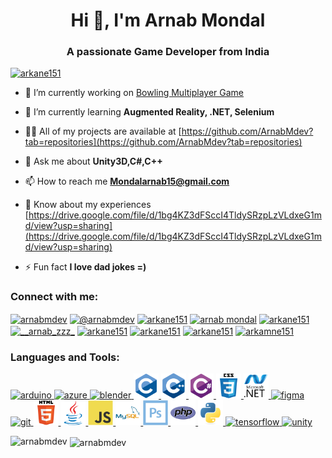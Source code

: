 <h1 align="center">Hi 👋, I'm Arnab Mondal</h1>
<h3 align="center">A passionate Game Developer from India</h3>

<p align="left"> <a href="https://twitter.com/arkane151" target="blank"><img src="https://img.shields.io/twitter/follow/arkane151?logo=twitter&style=for-the-badge" alt="arkane151" /></a> </p>

- 🔭 I’m currently working on [Bowling Multiplayer Game](https://github.com/ArnabMdev/Bowling-Multiplayer)

- 🌱 I’m currently learning **Augmented Reality, .NET, Selenium**

- 👨‍💻 All of my projects are available at [https://github.com/ArnabMdev?tab=repositories](https://github.com/ArnabMdev?tab=repositories)

- 💬 Ask me about **Unity3D,C#,C++**

- 📫 How to reach me **Mondalarnab15@gmail.com**

- 📄 Know about my experiences [https://drive.google.com/file/d/1bg4KZ3dFSccI4TldySRzpLzVLdxeG1md/view?usp=sharing](https://drive.google.com/file/d/1bg4KZ3dFSccI4TldySRzpLzVLdxeG1md/view?usp=sharing)

- ⚡ Fun fact **I love dad jokes =)**

<h3 align="left">Connect with me:</h3>
<p align="left">
<a href="https://codepen.io/arnabmdev" target="blank"><img align="center" src="https://raw.githubusercontent.com/rahuldkjain/github-profile-readme-generator/master/src/images/icons/Social/codepen.svg" alt="arnabmdev" height="30" width="40" /></a>
<a href="https://dev.to/@arnabmdev" target="blank"><img align="center" src="https://raw.githubusercontent.com/rahuldkjain/github-profile-readme-generator/master/src/images/icons/Social/devto.svg" alt="@arnabmdev" height="30" width="40" /></a>
<a href="https://twitter.com/arkane151" target="blank"><img align="center" src="https://raw.githubusercontent.com/rahuldkjain/github-profile-readme-generator/master/src/images/icons/Social/twitter.svg" alt="arkane151" height="30" width="40" /></a>
<a href="https://linkedin.com/in/arnab mondal" target="blank"><img align="center" src="https://raw.githubusercontent.com/rahuldkjain/github-profile-readme-generator/master/src/images/icons/Social/linked-in-alt.svg" alt="arnab mondal" height="30" width="40" /></a>
<a href="https://stackoverflow.com/users/arkane151" target="blank"><img align="center" src="https://raw.githubusercontent.com/rahuldkjain/github-profile-readme-generator/master/src/images/icons/Social/stack-overflow.svg" alt="arkane151" height="30" width="40" /></a>
<a href="https://instagram.com/__arnab_zzz_" target="blank"><img align="center" src="https://raw.githubusercontent.com/rahuldkjain/github-profile-readme-generator/master/src/images/icons/Social/instagram.svg" alt="__arnab_zzz_" height="30" width="40" /></a>
<a href="https://www.codechef.com/users/arkane151" target="blank"><img align="center" src="https://cdn.jsdelivr.net/npm/simple-icons@3.1.0/icons/codechef.svg" alt="arkane151" height="30" width="40" /></a>
<a href="https://codeforces.com/profile/arkane151" target="blank"><img align="center" src="https://raw.githubusercontent.com/rahuldkjain/github-profile-readme-generator/master/src/images/icons/Social/codeforces.svg" alt="arkane151" height="30" width="40" /></a>
<a href="https://www.leetcode.com/arkane151" target="blank"><img align="center" src="https://raw.githubusercontent.com/rahuldkjain/github-profile-readme-generator/master/src/images/icons/Social/leet-code.svg" alt="arkane151" height="30" width="40" /></a>
<a href="https://auth.geeksforgeeks.org/user/arkamne151" target="blank"><img align="center" src="https://raw.githubusercontent.com/rahuldkjain/github-profile-readme-generator/master/src/images/icons/Social/geeks-for-geeks.svg" alt="arkamne151" height="30" width="40" /></a>
</p>

<h3 align="left">Languages and Tools:</h3>
<p align="left"> <a href="https://www.arduino.cc/" target="_blank" rel="noreferrer"> <img src="https://cdn.worldvectorlogo.com/logos/arduino-1.svg" alt="arduino" width="40" height="40"/> </a> <a href="https://azure.microsoft.com/en-in/" target="_blank" rel="noreferrer"> <img src="https://www.vectorlogo.zone/logos/microsoft_azure/microsoft_azure-icon.svg" alt="azure" width="40" height="40"/> </a> <a href="https://www.blender.org/" target="_blank" rel="noreferrer"> <img src="https://download.blender.org/branding/community/blender_community_badge_white.svg" alt="blender" width="40" height="40"/> </a> <a href="https://www.cprogramming.com/" target="_blank" rel="noreferrer"> <img src="https://raw.githubusercontent.com/devicons/devicon/master/icons/c/c-original.svg" alt="c" width="40" height="40"/> </a> <a href="https://www.w3schools.com/cpp/" target="_blank" rel="noreferrer"> <img src="https://raw.githubusercontent.com/devicons/devicon/master/icons/cplusplus/cplusplus-original.svg" alt="cplusplus" width="40" height="40"/> </a> <a href="https://www.w3schools.com/cs/" target="_blank" rel="noreferrer"> <img src="https://raw.githubusercontent.com/devicons/devicon/master/icons/csharp/csharp-original.svg" alt="csharp" width="40" height="40"/> </a> <a href="https://www.w3schools.com/css/" target="_blank" rel="noreferrer"> <img src="https://raw.githubusercontent.com/devicons/devicon/master/icons/css3/css3-original-wordmark.svg" alt="css3" width="40" height="40"/> </a> <a href="https://dotnet.microsoft.com/" target="_blank" rel="noreferrer"> <img src="https://raw.githubusercontent.com/devicons/devicon/master/icons/dot-net/dot-net-original-wordmark.svg" alt="dotnet" width="40" height="40"/> </a> <a href="https://www.figma.com/" target="_blank" rel="noreferrer"> <img src="https://www.vectorlogo.zone/logos/figma/figma-icon.svg" alt="figma" width="40" height="40"/> </a> <a href="https://git-scm.com/" target="_blank" rel="noreferrer"> <img src="https://www.vectorlogo.zone/logos/git-scm/git-scm-icon.svg" alt="git" width="40" height="40"/> </a> <a href="https://www.w3.org/html/" target="_blank" rel="noreferrer"> <img src="https://raw.githubusercontent.com/devicons/devicon/master/icons/html5/html5-original-wordmark.svg" alt="html5" width="40" height="40"/> </a> <a href="https://www.java.com" target="_blank" rel="noreferrer"> <img src="https://raw.githubusercontent.com/devicons/devicon/master/icons/java/java-original.svg" alt="java" width="40" height="40"/> </a> <a href="https://developer.mozilla.org/en-US/docs/Web/JavaScript" target="_blank" rel="noreferrer"> <img src="https://raw.githubusercontent.com/devicons/devicon/master/icons/javascript/javascript-original.svg" alt="javascript" width="40" height="40"/> </a> <a href="https://www.mysql.com/" target="_blank" rel="noreferrer"> <img src="https://raw.githubusercontent.com/devicons/devicon/master/icons/mysql/mysql-original-wordmark.svg" alt="mysql" width="40" height="40"/> </a> <a href="https://www.photoshop.com/en" target="_blank" rel="noreferrer"> <img src="https://raw.githubusercontent.com/devicons/devicon/master/icons/photoshop/photoshop-line.svg" alt="photoshop" width="40" height="40"/> </a> <a href="https://www.php.net" target="_blank" rel="noreferrer"> <img src="https://raw.githubusercontent.com/devicons/devicon/master/icons/php/php-original.svg" alt="php" width="40" height="40"/> </a> <a href="https://www.python.org" target="_blank" rel="noreferrer"> <img src="https://raw.githubusercontent.com/devicons/devicon/master/icons/python/python-original.svg" alt="python" width="40" height="40"/> </a> <a href="https://www.tensorflow.org" target="_blank" rel="noreferrer"> <img src="https://www.vectorlogo.zone/logos/tensorflow/tensorflow-icon.svg" alt="tensorflow" width="40" height="40"/> </a> <a href="https://unity.com/" target="_blank" rel="noreferrer"> <img src="https://www.vectorlogo.zone/logos/unity3d/unity3d-icon.svg" alt="unity" width="40" height="40"/> </a> </p>

<p><img align="left" src="https://github-readme-stats.vercel.app/api/top-langs?username=arnabmdev&show_icons=true&locale=en&layout=compact" alt="arnabmdev" /></p>

<p>&nbsp;<img align="center" src="https://github-readme-stats.vercel.app/api?username=arnabmdev&show_icons=true&locale=en" alt="arnabmdev" /></p>
